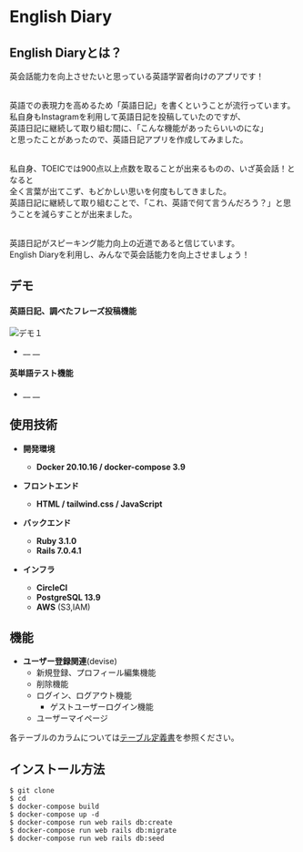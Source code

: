



# English Diary

## English Diaryとは？
英会話能力を向上させたいと思っている英語学習者向けのアプリです！<br><br>

英語での表現力を高めるため「英語日記」を書くということが流行っています。<br>
私自身もInstagramを利用して英語日記を投稿していたのですが、<br>
英語日記に継続して取り組む間に、「こんな機能があったらいいのにな」<br>
と思ったことがあったので、英語日記アプリを作成してみました。<br><br>

私自身、TOEICでは900点以上点数を取ることが出来るものの、いざ英会話！となると<br>
全く言葉が出てこず、もどかしい思いを何度もしてきました。<br>
英語日記に継続して取り組むことで、「これ、英語で何て言うんだろう？」と思うことを減らすことが出来ました。<br><br>

英語日記がスピーキング能力向上の近道であると信じています。<br>
English Diaryを利用し、みんなで英会話能力を向上させましょう！<br>


## デモ
#### 英語日記、調べたフレーズ投稿機能
![デモ１](https://user-images.githubusercontent.com/81918738/221407604-ad7991b9-0674-4cf8-ada4-f31b09d1dcd7.gif)


* __ __<br>

#### 英単語テスト機能
* __ __<br>


## 使用技術

* __開発環境__
  * __Docker 20.10.16 / docker-compose 3.9__

* __フロントエンド__
  * __HTML / tailwind.css / JavaScript__

* __バックエンド__
  * __Ruby 3.1.0__
  * __Rails 7.0.4.1__

* __インフラ__
  * __CircleCI__
  * __PostgreSQL 13.9__
  * __AWS__ (S3,IAM)


## 機能
* __ユーザー登録関連__(devise)
  * 新規登録、プロフィール編集機能
  * 削除機能
  * ログイン、ログアウト機能
    * ゲストユーザーログイン機能
  * ユーザーマイページ
   


各テーブルのカラムについては[テーブル定義書]()を参照ください。

## インストール方法
```
$ git clone 
$ cd 
$ docker-compose build
$ docker-compose up -d
$ docker-compose run web rails db:create
$ docker-compose run web rails db:migrate
$ docker-compose run web rails db:seed

